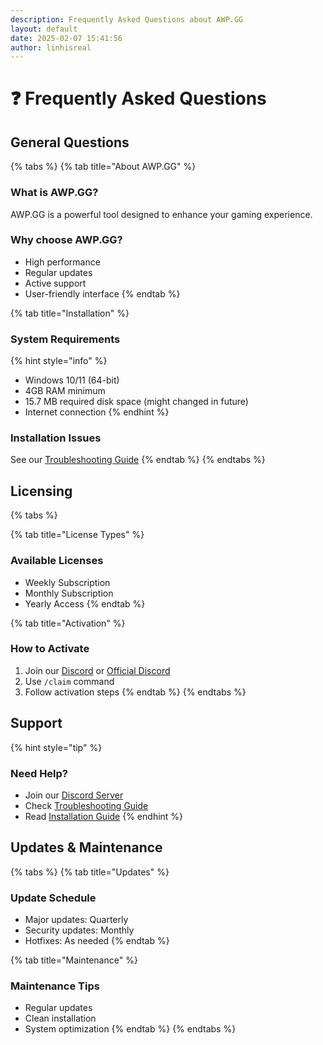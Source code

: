 ```yaml
---
description: Frequently Asked Questions about AWP.GG
layout: default
date: 2025-02-07 15:41:56
author: linhisreal
---
```


# ❓ Frequently Asked Questions

## General Questions

{% tabs %}
{% tab title="About AWP.GG" %}

### What is AWP.GG?

AWP.GG is a powerful tool designed to enhance your gaming experience.

### Why choose AWP.GG?

* High performance
* Regular updates
* Active support
* User-friendly interface
{% endtab %}

{% tab title="Installation" %}

### System Requirements

{% hint style="info" %}

* Windows 10/11 (64-bit)
* 4GB RAM minimum
* 15.7 MB required disk space (might changed in future)
* Internet connection
{% endhint %}

### Installation Issues

See our [Troubleshooting Guide](troubleshooting.md)
{% endtab %}
{% endtabs %}

## Licensing

{% tabs %}

{% tab title="License Types" %}

### Available Licenses

* Weekly Subscription
* Monthly Subscription
* Yearly Access
{% endtab %}

{% tab title="Activation" %}

### How to Activate

1. Join our [Discord](https://discord.gg/buyawp) or [Official Discord](https://discord.gg/awpgg)
2. Use `/claim` command
3. Follow activation steps
{% endtab %}
{% endtabs %}

## Support

{% hint style="tip" %}

### Need Help?

* Join our [Discord Server](https://discord.gg/awp)
* Check [Troubleshooting Guide](troubleshooting.md)
* Read [Installation Guide](../getting-started/installation.md)
{% endhint %}

## Updates & Maintenance

{% tabs %}
{% tab title="Updates" %}

### Update Schedule

* Major updates: Quarterly
* Security updates: Monthly
* Hotfixes: As needed
{% endtab %}

{% tab title="Maintenance" %}

### Maintenance Tips

* Regular updates
* Clean installation
* System optimization
{% endtab %}
{% endtabs %}
